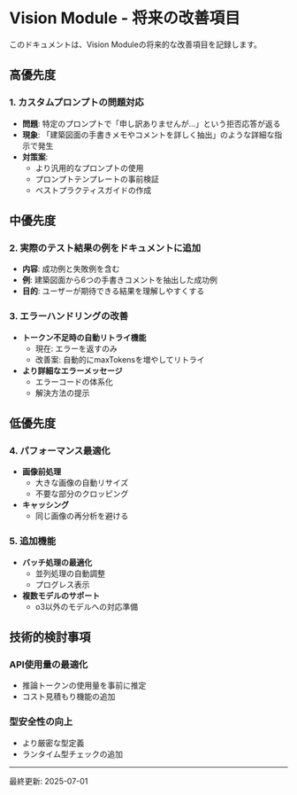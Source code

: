 # Vision Module - 将来の改善項目

このドキュメントは、Vision Moduleの将来的な改善項目を記録します。

## 高優先度

### 1. カスタムプロンプトの問題対応
- **問題**: 特定のプロンプトで「申し訳ありませんが...」という拒否応答が返る
- **現象**: 「建築図面の手書きメモやコメントを詳しく抽出」のような詳細な指示で発生
- **対策案**: 
  - より汎用的なプロンプトの使用
  - プロンプトテンプレートの事前検証
  - ベストプラクティスガイドの作成

## 中優先度

### 2. 実際のテスト結果の例をドキュメントに追加
- **内容**: 成功例と失敗例を含む
- **例**: 建築図面から6つの手書きコメントを抽出した成功例
- **目的**: ユーザーが期待できる結果を理解しやすくする

### 3. エラーハンドリングの改善
- **トークン不足時の自動リトライ機能**
  - 現在: エラーを返すのみ
  - 改善案: 自動的にmaxTokensを増やしてリトライ
- **より詳細なエラーメッセージ**
  - エラーコードの体系化
  - 解決方法の提示

## 低優先度

### 4. パフォーマンス最適化
- **画像前処理**
  - 大きな画像の自動リサイズ
  - 不要な部分のクロッピング
- **キャッシング**
  - 同じ画像の再分析を避ける

### 5. 追加機能
- **バッチ処理の最適化**
  - 並列処理の自動調整
  - プログレス表示
- **複数モデルのサポート**
  - o3以外のモデルへの対応準備

## 技術的検討事項

### API使用量の最適化
- 推論トークンの使用量を事前に推定
- コスト見積もり機能の追加

### 型安全性の向上
- より厳密な型定義
- ランタイム型チェックの追加

---
最終更新: 2025-07-01